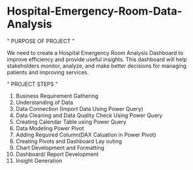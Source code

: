 # Hospital-Emergency-Room-Data-Analysis

" PURPOSE OF PROJECT "

We need to create a Hospital Emergency Room Analysis Dashboard to improve efficiency and provide useful insights. This dashboard will help
stakeholders monitor, analyze, and make better decisions for managing patients and improving services.

" PROJECT STEPS "

1.  Business Requirement Gathering
2.  Understanding of Data
3.  Data Connection (Import Data Using Power Query)
4.  Data Cleaning and Data Quality Check Using Power Query
5.  Creating Calendar Table using Power Query
6.  Data Modeling Power Pivot
7.  Adding Required Column(DAX Caluation in Power Pivot)
8.  Creating Pivots and Dashboard Lay outing
9.  Chart Development and Formatting
10. Dashboard/ Report Development
11. Insight Generation
